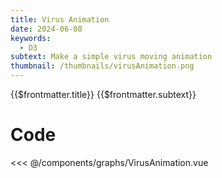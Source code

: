 ```yaml
---
title: Virus Animation
date: 2024-06-08
keywords:
  - D3
subtext: Make a simple virus moving animation 
thumbnail: /thumbnails/virusAnimation.png
---
```


<script setup>
  import VirusAnimation from '/components/graphs/VirusAnimation.vue';
</script>

<FigureTitle>{{$frontmatter.title}}</FigureTitle>
<SubtitleHeader>{{$frontmatter.subtext}}</SubtitleHeader>
<D3PlotContainer>
<VirusAnimation/>
</D3PlotContainer>


<div class='py-24 prose dark:prose-dark dark:prose-invert prose-sm text-xs'>

# Code

<<< @/components/graphs/VirusAnimation.vue

</div>